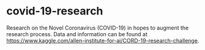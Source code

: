 # covid-19-research
Research on the Novel Coronavirus (COVID-19) in hopes to augment the research process. Data and information can be found at https://www.kaggle.com/allen-institute-for-ai/CORD-19-research-challenge.
